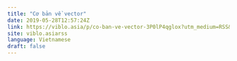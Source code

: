 ```yaml
---
title: "Cơ bản về vector"
date: 2019-05-28T12:57:24Z
link: https://viblo.asia/p/co-ban-ve-vector-3P0lP4qglox?utm_medium=RSS&utm_source=news.12bit.vn
site: viblo.asiarss
language: Vietnamese
draft: false
---
```

